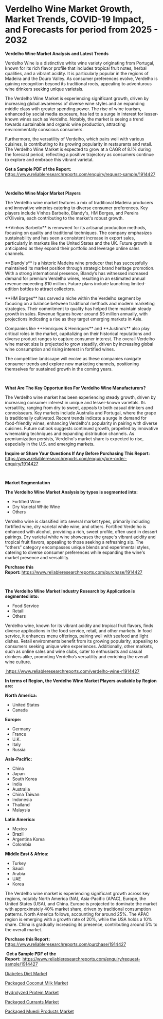<p><h1>Verdelho Wine Market Growth, Market Trends, COVID-19 Impact, and Forecasts for period from 2025 - 2032</h1></p><p><strong>Verdelho Wine Market Analysis and Latest Trends</strong></p>
<p><p>Verdelho Wine is a distinctive white wine variety originating from Portugal, known for its rich flavor profile that includes tropical fruit notes, herbal qualities, and a vibrant acidity. It is particularly popular in the regions of Madeira and the Douro Valley. As consumer preferences evolve, Verdelho is gaining recognition beyond its traditional roots, appealing to adventurous wine drinkers seeking unique varietals.</p><p>The Verdelho Wine Market is experiencing significant growth, driven by increasing global awareness of diverse wine styles and an expanding middle class with greater spending power. The rise of wine tourism, enhanced by social media exposure, has led to a surge in interest for lesser-known wines such as Verdelho. Notably, the market is seeing a trend towards sustainable and organic wine production, attracting environmentally conscious consumers.</p><p>Furthermore, the versatility of Verdelho, which pairs well with various cuisines, is contributing to its growing popularity in restaurants and retail. The Verdelho Wine Market is expected to grow at a CAGR of 8.1% during the forecast period, reflecting a positive trajectory as consumers continue to explore and embrace this vibrant varietal.</p></p>
<p><strong>Get a Sample PDF of the Report:&nbsp;</strong> <a href="https://www.reliableresearchreports.com/enquiry/request-sample/1914427?utm_campaign=116&utm_medium=2&utm_source=Github&utm_content=ia&utm_term=14022025&utm_id=verdelho-wine">https://www.reliableresearchreports.com/enquiry/request-sample/1914427</a></p>
<p>&nbsp;</p>
<p><strong>Verdelho Wine Major Market Players</strong></p>
<p><p>The Verdelho wine market features a mix of traditional Madeira producers and innovative wineries catering to diverse consumer preferences. Key players include Vinhos Barbeito, Blandy's, HM Borges, and Pereira d'Oliveira, each contributing to the market's robust growth.</p><p>**Vinhos Barbeito** is renowned for its artisanal production methods, focusing on quality and traditional techniques. The company emphasizes sustainability and has seen a consistent increase in export sales, particularly in markets like the United States and the UK. Future growth is anticipated as they expand their portfolio and leverage online sales channels.</p><p>**Blandy's** is a historic Madeira wine producer that has successfully maintained its market position through strategic brand heritage promotion. With a strong international presence, Blandy’s has witnessed increased demand for premium Verdelho wines, resulting in an estimated annual revenue exceeding $10 million. Future plans include launching limited-edition bottles to attract collectors.</p><p>**HM Borges** has carved a niche within the Verdelho segment by focusing on a balance between traditional methods and modern marketing strategies. Their commitment to quality has helped them maintain steady growth in sales. Revenue figures hover around $5 million annually, with projections indicating a rise as they target emerging markets in Asia.</p><p>Companies like **Henriques & Henriques** and **Justino’s** also play critical roles in the market, capitalizing on their historical reputations and diverse product ranges to capture consumer interest. The overall Verdelho wine market size is projected to grow steadily, driven by increasing global wine consumption and rising interest in fortified wines. </p><p>The competitive landscape will evolve as these companies navigate consumer trends and explore new marketing channels, positioning themselves for sustained growth in the coming years.</p></p>
<p>&nbsp;</p>
<p><strong>What Are The Key Opportunities For Verdelho Wine Manufacturers?</strong></p>
<p><p>The Verdelho wine market has been experiencing steady growth, driven by increasing consumer interest in unique and lesser-known varietals. Its versatility, ranging from dry to sweet, appeals to both casual drinkers and connoisseurs. Key markets include Australia and Portugal, where the grape is traditionally cultivated. Recent trends indicate a surge in demand for food-friendly wines, enhancing Verdelho's popularity in pairing with diverse cuisines. Future outlook suggests continued growth, propelled by innovative winemaking techniques and expanding distribution channels. As premiumization persists, Verdelho's market share is expected to rise, especially in the U.S. and emerging markets.</p></p>
<p><strong>Inquire or Share Your Questions If Any Before Purchasing This Report:</strong> <a href="https://www.reliableresearchreports.com/enquiry/pre-order-enquiry/1914427?utm_campaign=116&utm_medium=2&utm_source=Github&utm_content=ia&utm_term=14022025&utm_id=verdelho-wine">https://www.reliableresearchreports.com/enquiry/pre-order-enquiry/1914427</a></p>
<p>&nbsp;</p>
<p><strong>Market Segmentation</strong></p>
<p><strong>The Verdelho Wine Market Analysis by types is segmented into:</strong></p>
<p><ul><li>Fortified Wine</li><li>Dry Varietal White Wine</li><li>Others</li></ul></p>
<p><p>Verdelho wine is classified into several market types, primarily including fortified wine, dry varietal white wine, and others. Fortified Verdelho is enhanced with alcohol, providing a rich, sweet profile, often used in dessert pairings. Dry varietal white wine showcases the grape's vibrant acidity and tropical fruit flavors, appealing to those seeking a refreshing sip. The "others" category encompasses unique blends and experimental styles, catering to diverse consumer preferences while expanding the wine's market presence and versatility.</p></p>
<p><strong>Purchase this Report:&nbsp;</strong><a href="https://www.reliableresearchreports.com/purchase/1914427?utm_campaign=116&utm_medium=2&utm_source=Github&utm_content=ia&utm_term=14022025&utm_id=verdelho-wine">https://www.reliableresearchreports.com/purchase/1914427</a></p>
<p>&nbsp;</p>
<p><strong>The Verdelho Wine Market Industry Research by Application is segmented into:</strong></p>
<p><ul><li>Food Service</li><li>Retail</li><li>Others</li></ul></p>
<p><p>Verdelho wine, known for its vibrant acidity and tropical fruit flavors, finds diverse applications in the food service, retail, and other markets. In food service, it enhances menu offerings, pairing well with seafood and light dishes. Retail environments benefit from its growing popularity, appealing to consumers seeking unique wine experiences. Additionally, other markets, such as online sales and wine clubs, cater to enthusiasts and casual drinkers alike, promoting Verdelho’s versatility and enriching the overall wine culture.</p></p>
<p><a href="https://www.reliableresearchreports.com/verdelho-wine-r1914427?utm_campaign=116&utm_medium=2&utm_source=Github&utm_content=ia&utm_term=14022025&utm_id=verdelho-wine">&nbsp;https://www.reliableresearchreports.com/verdelho-wine-r1914427</a></p>
<p><strong>In terms of Region, the Verdelho Wine Market Players available by Region are:</strong></p>
<p>
    <p> <strong> North America: </strong>
        <ul>
            <li>United States</li>
            <li>Canada</li>
        </ul>
        </p> 
    <p> <strong> Europe: </strong>
        <ul>
            <li>Germany</li>
            <li>France</li>
            <li>U.K.</li>
            <li>Italy</li>
            <li>Russia</li>
        </ul>
        </p> 
    <p> <strong> Asia-Pacific: </strong>
        <ul>
            <li>China</li>
            <li>Japan</li>
            <li>South Korea</li>
            <li>India</li>
            <li>Australia</li>
            <li>China Taiwan</li>
            <li>Indonesia</li>
            <li>Thailand</li>
            <li>Malaysia</li>
        </ul>
        </p> 
    <p> <strong> Latin America: </strong>
        <ul>
            <li>Mexico</li>
            <li>Brazil</li>
            <li>Argentina Korea</li>
            <li>Colombia</li>
        </ul>
        </p> 
    <p> <strong> Middle East & Africa: </strong>
        <ul>
            <li>Turkey</li>
            <li>Saudi</li>
            <li>Arabia</li>
            <li>UAE</li>
            <li>Korea</li>
        </ul>
    </p>
    </p>
<p><p>The Verdelho wine market is experiencing significant growth across key regions, notably North America (NA), Asia-Pacific (APAC), Europe, the United States (USA), and China. Europe is projected to dominate the market with approximately 40% market share, driven by traditional consumption patterns. North America follows, accounting for around 25%. The APAC region is emerging with a growth rate of 20%, while the USA holds a 10% share. China is gradually increasing its presence, contributing around 5% to the overall market.</p></p>
<p><strong>Purchase this Report: </strong><a href="https://www.reliableresearchreports.com/purchase/1914427?utm_campaign=116&utm_medium=2&utm_source=Github&utm_content=ia&utm_term=14022025&utm_id=verdelho-wine">https://www.reliableresearchreports.com/purchase/1914427</a></p>
<p>&nbsp;<strong>Get a Sample PDF of the Report:&nbsp;&nbsp;</strong><a href="https://www.reliableresearchreports.com/enquiry/request-sample/1914427?utm_campaign=116&utm_medium=2&utm_source=Github&utm_content=ia&utm_term=14022025&utm_id=verdelho-wine">https://www.reliableresearchreports.com/enquiry/request-sample/1914427</a></p>
<p><strong></strong></p>
<p><p><a href="https://github.com/ElviraLeka1962/Market-Research-Report-List-1/blob/main/diabetes-diet-market.md?utm_campaign=116&utm_medium=2&utm_source=Github&utm_content=ia&utm_term=14022025&utm_id=verdelho-wine">Diabetes Diet Market</a></p><p><a href="https://github.com/lashaunm5st/Market-Research-Report-List-1/blob/main/packaged-coconut-milk-market.md?utm_campaign=116&utm_medium=2&utm_source=Github&utm_content=ia&utm_term=14022025&utm_id=verdelho-wine">Packaged Coconut Milk Market</a></p><p><a href="https://github.com/osbornrdaflalo/Market-Research-Report-List-1/blob/main/hydrolyzed-protein-market.md?utm_campaign=116&utm_medium=2&utm_source=Github&utm_content=ia&utm_term=14022025&utm_id=verdelho-wine">Hydrolyzed Protein Market</a></p><p><a href="https://github.com/darenph8er/Market-Research-Report-List-1/blob/main/packaged-currants-market.md?utm_campaign=116&utm_medium=2&utm_source=Github&utm_content=ia&utm_term=14022025&utm_id=verdelho-wine">Packaged Currants Market</a></p><p><a href="https://github.com/kimberjam0i/Market-Research-Report-List-1/blob/main/packaged-muesli-products-market.md?utm_campaign=116&utm_medium=2&utm_source=Github&utm_content=ia&utm_term=14022025&utm_id=verdelho-wine">Packaged Muesli Products Market</a></p></p>